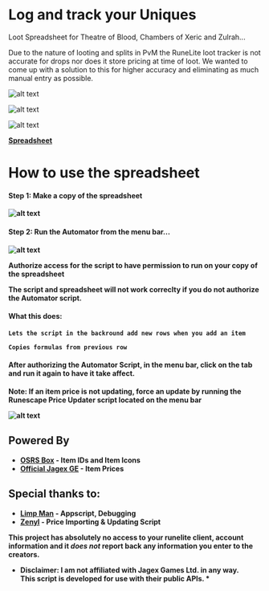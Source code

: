 # Log and track your Uniques 

Loot Spreadsheet for Theatre of Blood, Chambers of Xeric and Zulrah...

Due to the nature of looting and splits in PvM the RuneLite loot tracker is not accurate for drops nor does it store pricing at time of loot.
We wanted to come up with a solution to this for higher accuracy and eliminating as much manual entry as possible.

![alt text](https://i.imgur.com/3NSb7ZY.png)

![alt text](https://i.imgur.com/oYkPK5b.png)

![alt text](https://i.imgur.com/bhiQszv.png)

[<b>Spreadsheet<b/>](https://docs.google.com/spreadsheets/d/1PiCZGk03lDeHodVCyLBzJ9BflRxvetrRUPNP__26wsU/edit?usp=sharing)
 
 
 
# How to use the spreadsheet

#### Step 1: Make a copy of the spreadsheet

![alt text](https://i.imgur.com/gyc1xtw.png)



#### Step 2: Run the Automator from the menu bar...

![alt text](https://i.imgur.com/n8GhG6U.png)



Authorize access for the script to have permission to run on your copy of the spreadsheet

The script and spreadsheet will not work correclty if you do not authorize the Automator script.

#### What this does: 
```Lets the script in the backround add new rows when you add an item```

```Copies formulas from previous row```

#### After authorizing the Automator Script, in the menu bar, click on the tab and run it again to have it take affect.

Note:  If an item price is not updating, force an update by running the Runescape Price Updater script located on the menu bar

![alt text](https://i.imgur.com/6Z7ygw8.png)

## Powered By
* [**OSRS Box**](https://www.osrsbox.com/) - Item IDs and Item Icons
* [**Official Jagex GE**](https://secure.runescape.com/m=itemdb_oldschool/) - Item Prices




## Special thanks to:

* [**Limp Man**](https://twitch.tv/limp_man) - Appscript, Debugging
* [**Zenyl**](https://reddit.com/u/zenyl) - Price Importing & Updating Script

**This project has absolutely no access to your runelite client, account information and it *does not* report back any information you enter to the creators.**

* **Disclaimer**: I am not affiliated with Jagex Games Ltd. in any way.<br> This script is developed for use with their public APIs. *

####  
